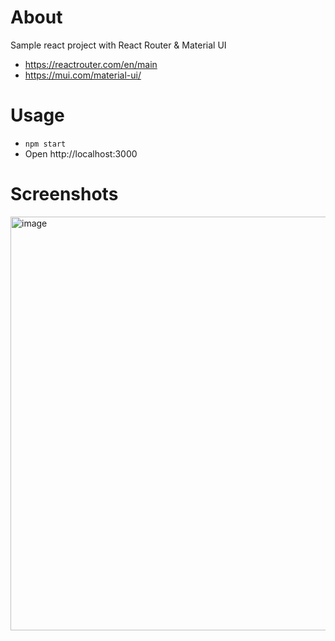 # About

Sample react project with React Router & Material UI

* https://reactrouter.com/en/main
* https://mui.com/material-ui/

# Usage

* `npm start`
* Open http://localhost:3000 

# Screenshots

<img width="662" alt="image" src="https://github.com/jxc876/my-ts-app/assets/5241849/e5edc54c-5435-4b92-b27f-1f2203a049d5">
